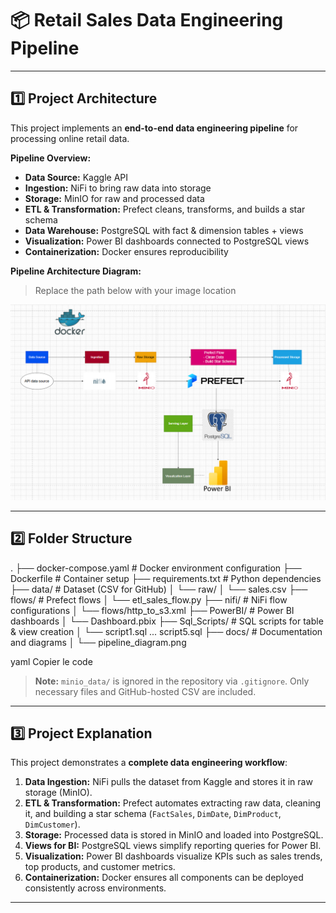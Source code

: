 # 📦 Retail Sales Data Engineering Pipeline

---

## 1️⃣ Project Architecture

This project implements an **end-to-end data engineering pipeline** for processing online retail data.  

**Pipeline Overview:**  

- **Data Source:** Kaggle API  
- **Ingestion:** NiFi to bring raw data into storage  
- **Storage:** MinIO for raw and processed data  
- **ETL & Transformation:** Prefect cleans, transforms, and builds a star schema  
- **Data Warehouse:** PostgreSQL with fact & dimension tables + views  
- **Visualization:** Power BI dashboards connected to PostgreSQL views  
- **Containerization:** Docker ensures reproducibility  

**Pipeline Architecture Diagram:**  

> Replace the path below with your image location

![Pipeline Architecture](./docs/pipeline_diagram.png)

---

## 2️⃣ Folder Structure

.
├── docker-compose.yaml # Docker environment configuration
├── Dockerfile # Container setup
├── requirements.txt # Python dependencies
├── data/ # Dataset (CSV for GitHub)
│ └── raw/
│ └── sales.csv
├── flows/ # Prefect flows
│ └── etl_sales_flow.py
├── nifi/ # NiFi flow configurations
│ └── flows/http_to_s3.xml
├── PowerBI/ # Power BI dashboards
│ └── Dashboard.pbix
├── Sql_Scripts/ # SQL scripts for table & view creation
│ └── script1.sql ... script5.sql
├── docs/ # Documentation and diagrams
│ └── pipeline_diagram.png

yaml
Copier le code

> **Note:** `minio_data/` is ignored in the repository via `.gitignore`. Only necessary files and GitHub-hosted CSV are included.

---

## 3️⃣ Project Explanation

This project demonstrates a **complete data engineering workflow**:

1. **Data Ingestion:** NiFi pulls the dataset from Kaggle and stores it in raw storage (MinIO).  
2. **ETL & Transformation:** Prefect automates extracting raw data, cleaning it, and building a star schema (`FactSales`, `DimDate`, `DimProduct`, `DimCustomer`).  
3. **Storage:** Processed data is stored in MinIO and loaded into PostgreSQL.  
4. **Views for BI:** PostgreSQL views simplify reporting queries for Power BI.  
5. **Visualization:** Power BI dashboards visualize KPIs such as sales trends, top products, and customer metrics.  
6. **Containerization:** Docker ensures all components can be deployed consistently across environments.

---

